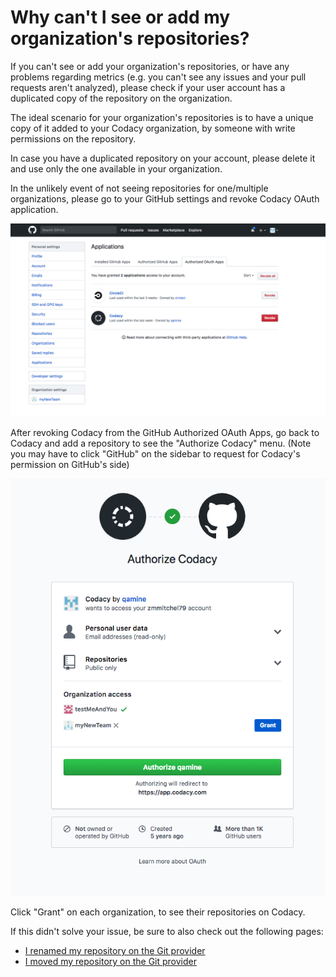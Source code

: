 # Why can't I see or add my organization's repositories?

If you can't see or add your organization's repositories, or have any problems regarding metrics (e.g. you can't see any issues and your pull requests aren't analyzed), please check if your user account has a duplicated copy of the repository on the organization.

The ideal scenario for your organization's repositories is to have a unique copy of it added to your Codacy organization, by someone with write permissions on the repository. 

In case you have a duplicated repository on your account, please delete it and use only the one available in your organization.

In the unlikely event of not seeing repositories for one/multiple organizations, please go to your GitHub settings and revoke Codacy OAuth application.

![](/images/Screen_Shot_2018-02-12_at_18.51.06.png)

After revoking Codacy from the GitHub Authorized OAuth Apps, go back to Codacy and add a repository to see the "Authorize Codacy" menu. (Note you may have to click "GitHub" on the sidebar to request for Codacy's permission on GitHub's side)

![](/images/Screen_Shot_2018-02-12_at_18.54.23.png)

Click "Grant" on each organization, to see their repositories on Codacy.

If this didn't solve your issue, be sure to also check out the following pages:

-   [I renamed my repository on the Git provider](/hc/en-us/articles/360012746413)
-   [I moved my repository on the Git provider](/hc/en-us/articles/360013560819)
